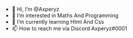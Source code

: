 - 👋 Hi, I’m @Axperyz
- 👀 I’m interested in Maths And Programming
- 🌱 I’m currently learning Html And Css
- 📫 How to reach me via Discord Axperyz#0001

<!---
Axperyz/Axperyz is a ✨ special ✨ repository because its `README.md` (this file) appears on your GitHub profile.
You can click the Preview link to take a look at your changes.
--->
